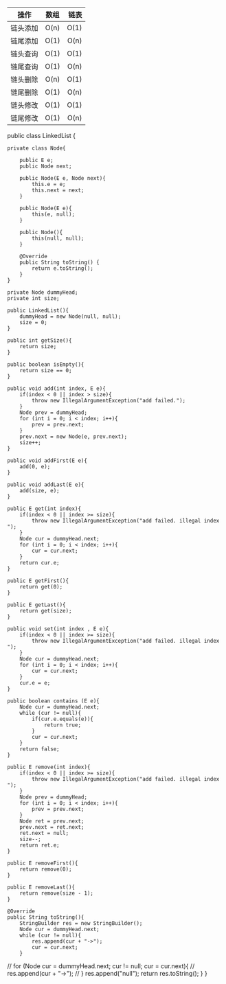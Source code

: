   操作 | 数组 |  链表
---|:--:|---:
链头添加|O(n)|O(1)
链尾添加|O(1)|O(n)
链头查询|O(1)|O(1)
链尾查询|O(1)|O(n)
链头删除|O(n)|O(1)
链尾删除|O(1)|O(n)
链头修改|O(1)|O(1)
链尾修改|O(1)|O(n)


public class LinkedList<E> {

    private class Node{
    
        public E e;
        public Node next;
    
        public Node(E e, Node next){
            this.e = e;
            this.next = next;
        }
    
        public Node(E e){
            this(e, null);
        }
    
        public Node(){
            this(null, null);
        }
    
        @Override
        public String toString() {
            return e.toString();
        }
    }
    
    private Node dummyHead;
    private int size;
    
    public LinkedList(){
        dummyHead = new Node(null, null);
        size = 0;
    }
    
    public int getSize(){
        return size;
    }
    
    public boolean isEmpty(){
        return size == 0;
    }
    
    public void add(int index, E e){
        if(index < 0 || index > size){
            throw new IllegalArgumentException("add failed.");
        }
        Node prev = dummyHead;
        for (int i = 0; i < index; i++){
            prev = prev.next;
        }
        prev.next = new Node(e, prev.next);
        size++;
    }
    
    public void addFirst(E e){
        add(0, e);
    }
    
    public void addLast(E e){
        add(size, e);
    }
    
    public E get(int index){
        if(index < 0 || index >= size){
            throw new IllegalArgumentException("add failed. illegal index ");
        }
        Node cur = dummyHead.next;
        for (int i = 0; i < index; i++){
            cur = cur.next;
        }
        return cur.e;
    }
    
    public E getFirst(){
        return get(0);
    }
    
    public E getLast(){
        return get(size);
    }
    
    public void set(int index , E e){
        if(index < 0 || index >= size){
            throw new IllegalArgumentException("add failed. illegal index ");
        }
        Node cur = dummyHead.next;
        for (int i = 0; i < index; i++){
            cur = cur.next;
        }
        cur.e = e;
    }
    
    public boolean contains (E e){
        Node cur = dummyHead.next;
        while (cur != null){
            if(cur.e.equals(e)){
                return true;
            }
            cur = cur.next;
        }
        return false;
    }
    
    public E remove(int index){
        if(index < 0 || index >= size){
            throw new IllegalArgumentException("add failed. illegal index ");
        }
        Node prev = dummyHead;
        for (int i = 0; i < index; i++){
            prev = prev.next;
        }
        Node ret = prev.next;
        prev.next = ret.next;
        ret.next = null;
        size--;
        return ret.e;
    }
    
    public E removeFirst(){
        return remove(0);
    }
    
    public E removeLast(){
        return remove(size - 1);
    }
    
    @Override
    public String toString(){
        StringBuilder res = new StringBuilder();
        Node cur = dummyHead.next;
        while (cur != null){
            res.append(cur + "->");
            cur = cur.next;
        }
//        for (Node cur = dummyHead.next; cur != null; cur = cur.next){
//            res.append(cur + "->");
//        }
        res.append("null");
        return res.toString();
    }
}
